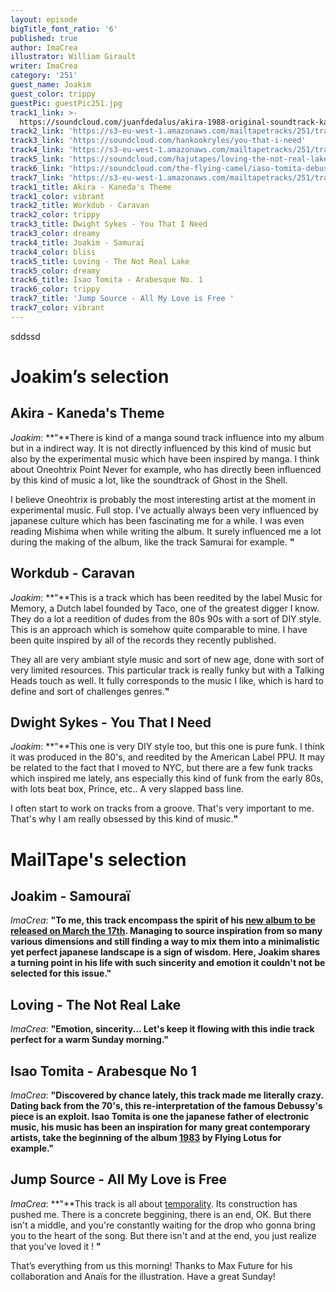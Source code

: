```yaml
---
layout: episode
bigTitle_font_ratio: '6'
published: true
author: ImaCrea
illustrator: William Girault
writer: ImaCrea
category: '251'
guest_name: Joakim
guest_color: trippy
guestPic: guestPic251.jpg
track1_link: >-
  https://soundcloud.com/juanfdedalus/akira-1988-original-soundtrack-kanedas-theme
track2_link: 'https://s3-eu-west-1.amazonaws.com/mailtapetracks/251/track2.mp3'
track3_link: 'https://soundcloud.com/hankookryles/you-that-i-need'
track4_link: 'https://s3-eu-west-1.amazonaws.com/mailtapetracks/251/track4.mp3'
track5_link: 'https://soundcloud.com/hajutapes/loving-the-not-real-lake'
track6_link: 'https://soundcloud.com/the-flying-camel/iaso-tomita-debussy-arabesque'
track7_link: 'https://s3-eu-west-1.amazonaws.com/mailtapetracks/251/track7.mp3'
track1_title: Akira - Kaneda's Theme
track1_color: vibrant
track2_title: Workdub - Caravan
track2_color: trippy
track3_title: Dwight Sykes - You That I Need
track3_color: dreamy
track4_title: Joakim - Samuraï
track4_color: bliss
track5_title: Loving - The Not Real Lake
track5_color: dreamy
track6_title: Isao Tomita - Arabesque No. 1
track6_color: trippy
track7_title: 'Jump Source - All My Love is Free '
track7_color: vibrant
---
```

<p id="introduction">sddssd </p>

# Joakim’s selection

## Akira - Kaneda's Theme
_Joakim_: **"**There is kind of a manga sound track influence into my album but in a indirect way. It is not directly influenced by this kind of music but also by the experimental music which have been inspired by manga. I think about Oneohtrix Point Never for example, who has directly been influenced by this kind of music a lot, like the soundtrack of Ghost in the Shell. 

I believe Oneohtrix is probably the most interesting artist at the moment in experimental music. Full stop. I've actually always been very influenced by japanese culture which has been fascinating me for a while. I was even reading Mishima when while writing the album. It surely influenced me a lot during the making of the album, like the track Samurai for example. **"**

## Workdub - Caravan 
_Joakim_: **"**This is a track which has been reedited by the label Music for Memory, a Dutch label founded by Taco, one of the greatest digger I know. They do a lot a reedition of dudes from the 80s 90s with a sort of DIY style. This is an approach which is somehow quite comparable to mine. I have been quite inspired by all of the records they recently published. 

They all are very ambiant style music and sort of new age, done with sort of very limited resources. This particular track is really funky but with a Talking Heads touch as well. It fully corresponds to the music I like, which is hard to define and sort of challenges genres.**"**

## Dwight Sykes - You That I Need
_Joakim_: **"**This one is very DIY style too, but this one is pure funk. I think it was produced in the 80's, and reedited by the American Label PPU. It may be related to the fact that I moved to NYC, but there are a few funk tracks which inspired me lately, ans especially this kind of funk from the early 80s, with lots beat box, Prince, etc.. A very slapped bass line.

I often start to work on tracks from a groove. That's very important to me. That's why I am really obsessed by this kind of music.**"**


# MailTape's selection

## Joakim - Samouraï
_ImaCrea_: **"**To me, this track encompass the spirit of his [new album to be released on March the 17th](http://smarturl.it/JoakimSamurai). Managing to source inspiration from so many various dimensions and still finding a way to mix them into a minimalistic yet perfect japanese landscape is a sign of wisdom. Here, Joakim shares a turning point in his life with such sincerity and emotion it couldn't not be selected for this issue.**"** 

## Loving - The Not Real Lake
_ImaCrea_: **"**Emotion, sincerity... Let's keep it flowing with this indie track perfect for a warm Sunday morning.**"**

## Isao Tomita - Arabesque No 1
_ImaCrea_: **"**Discovered by chance lately, this track made me literally crazy. Dating back from the 70's, this re-interpretation of the famous Debussy's piece is an exploit. Isao Tomita is one the japanese father of electronic music, his music has been an inspiration for many great contemporary artists, take the beginning of the album [1983](https://www.youtube.com/watch?v=jY9wzoJvqYs) by Flying Lotus for example.**"**

## Jump Source - All My Love is Free
_ImaCrea_: **"**This track is all about [temporality](https://youtu.be/D9-R2RDXRWo). Its construction has pushed me. There is a concrete beggining, there is an end, OK. But there isn't a middle, and you're constantly waiting for the drop who gonna bring you to the heart of the song. But there isn't and at the end, you just realize that you've loved it !  **"**


<p id="outroduction">That’s everything from us this morning! Thanks to Max Future for his collaboration and Anaïs for the illustration. Have a great Sunday!</p>
